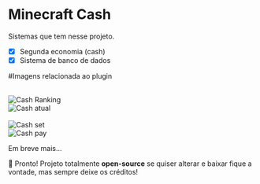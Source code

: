 # Minecraft Cash

Sistemas que tem nesse projeto.

- [x] Segunda economia (cash)
- [x] Sistema de banco de dados

#Imagens relacionada ao plugin

<br/>
<img src="https://prnt.sc/R7qUtarcldve" alt="Cash Ranking"/> 

<br/>
<img src="https://prnt.sc/zSgPywVFcVsm" alt="Cash atual"/><br/>

<br/>
<img src="https://prnt.sc/36U5xPTIFg0P" alt="Cash set"/> 
 
<br/>
<img src="https://prnt.sc/cuz6Rk-uJM9j" alt="Cash pay"/>

Em breve mais...

🥰 Pronto! Projeto totalmente <b>open-source</b> se quiser alterar e baixar fique a vontade, mas sempre deixe os créditos!
